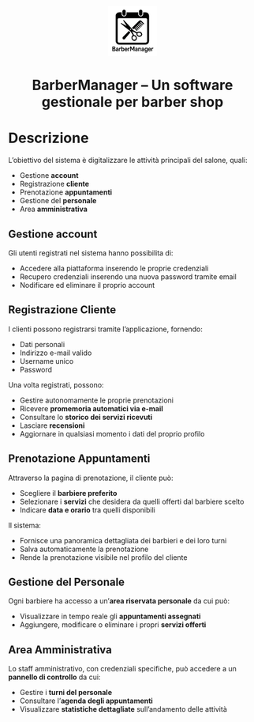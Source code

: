 <div align="center"><img src="./Implementazione/frontend/public/logo.png" height="100px" alt="BarberManager Logo"/></div>

<h1 align="center">BarberManager – Un software gestionale per barber shop</h2>

# Descrizione

L’obiettivo del sistema è digitalizzare le attività principali del salone, quali:

- Gestione **account**
- Registrazione **cliente**
- Prenotazione **appuntamenti**
- Gestione del **personale**
- Area **amministrativa**

## Gestione account

Gli utenti registrati nel sistema hanno possibilita di:

- Accedere alla piattaforma inserendo le proprie credenziali
- Recupero credenziali inserendo una nuova password tramite email
- Nodificare ed eliminare il proprio account
  
## Registrazione Cliente

I clienti possono registrarsi tramite l’applicazione, fornendo:

- Dati personali
- Indirizzo e-mail valido
- Username unico
- Password

Una volta registrati, possono:

- Gestire autonomamente le proprie prenotazioni
- Ricevere **promemoria automatici via e-mail**
- Consultare lo **storico dei servizi ricevuti**
- Lasciare **recensioni**
- Aggiornare in qualsiasi momento i dati del proprio profilo

## Prenotazione Appuntamenti

Attraverso la pagina di prenotazione, il cliente può:

- Scegliere il **barbiere preferito**
- Selezionare i  **servizi** che desidera da quelli offerti dal barbiere scelto
- Indicare **data e orario** tra quelli disponibili

Il sistema:

- Fornisce una panoramica dettagliata dei barbieri e dei loro turni
- Salva automaticamente la prenotazione
- Rende la prenotazione visibile nel profilo del cliente

## Gestione del Personale

Ogni barbiere ha accesso a un’**area riservata personale** da cui può:

- Visualizzare in tempo reale gli **appuntamenti assegnati**
- Aggiungere, modificare o eliminare i propri **servizi offerti**

## Area Amministrativa

Lo staff amministrativo, con credenziali specifiche, può accedere a un **pannello di controllo** da cui:

- Gestire i **turni del personale**
- Consultare l’**agenda degli appuntamenti**
- Visualizzare **statistiche dettagliate** sull’andamento delle attività
